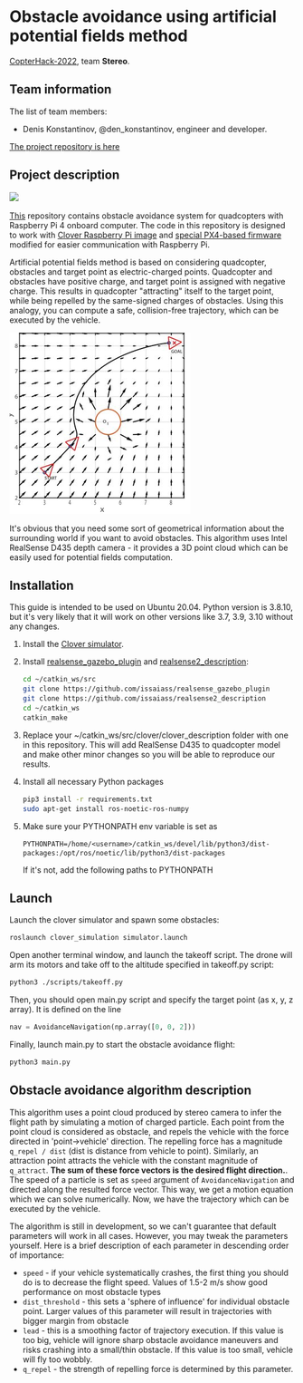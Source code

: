 # Obstacle avoidance using artificial potential fields method

[CopterHack-2022](copterhack2022.md), team **Stereo**.

## Team information

The list of team members:

* Denis Konstantinov, @den_konstantinov, engineer and developer.

[The project repository is here](https://github.com/den250400/potential-fields-obstacle-avoidance)

## Project description

<img src="https://github.com/den250400/potential-fields-obstacle-avoidance/raw/main/assets/avoidance_sim_demo.gif" class="center"/>

[This](https://github.com/den250400/potential-fields-obstacle-avoidance) repository contains obstacle avoidance system for quadcopters with Raspberry Pi 4 onboard computer. The code in this repository is designed to work with [Clover Raspberry Pi image](https://clover.coex.tech/en/image.html) and [special PX4-based firmware](https://clover.coex.tech/en/firmware.html) modified for easier communication with Raspberry Pi.

Artificial potential fields method is based on considering quadcopter, obstacles and target point as electric-charged points. Quadcopter and obstacles have positive charge, and target point is assigned with negative charge. This results in quadcopter "attracting" itself to the target point, while being repelled by the same-signed charges of obstacles. Using this analogy, you can compute a safe, collision-free trajectory, which can be executed by the vehicle.

<img src="../assets/stereo/q320.jpg" class="center"/>

It's obvious that you need some sort of geometrical information about the surrounding world if you want to avoid obstacles. This algorithm uses Intel RealSense D435 depth camera - it provides a 3D point cloud which can be easily used for potential fields computation.

## Installation

This guide is intended to be used on Ubuntu 20.04. Python version is 3.8.10, but it's very likely that it will work on other versions like 3.7, 3.9, 3.10 without any changes.

1. Install the [Clover simulator](https://clover.coex.tech/en/simulation.html).
2. Install [realsense_gazebo_plugin](https://github.com/issaiass/realsense_gazebo_plugin) and [realsense2_description](https://github.com/issaiass/realsense2_description):

    ```bash
    cd ~/catkin_ws/src
    git clone https://github.com/issaiass/realsense_gazebo_plugin
    git clone https://github.com/issaiass/realsense2_description
    cd ~/catkin_ws
    catkin_make
    ```

3. Replace your ~/catkin_ws/src/clover/clover_description folder with one in this repository. This will add RealSense D435 to quadcopter model and make other minor changes so you will be able to reproduce our results.
4. Install all necessary Python packages

    ```bash
    pip3 install -r requirements.txt
    sudo apt-get install ros-noetic-ros-numpy
    ```

5. Make sure your PYTHONPATH env variable is set as

    ```
    PYTHONPATH=/home/<username>/catkin_ws/devel/lib/python3/dist-packages:/opt/ros/noetic/lib/python3/dist-packages
    ```

    If it's not, add the following paths to PYTHONPATH

## Launch

Launch the clover simulator and spawn some obstacles:

```bash
roslaunch clover_simulation simulator.launch
```

Open another terminal window, and launch the takeoff script. The drone will arm its motors and take off to the altitude specified in takeoff.py script:

```bash
python3 ./scripts/takeoff.py
```

Then, you should open main.py script and specify the target point (as x, y, z array). It is defined on the line

```python
nav = AvoidanceNavigation(np.array([0, 0, 2]))
```

Finally, launch main.py to start the obstacle avoidance flight:

```bash
python3 main.py
```

## Obstacle avoidance algorithm description

This algorithm uses a point cloud produced by stereo camera to infer the flight path by simulating a motion of charged particle. Each point from the point cloud is considered as obstacle, and repels the vehicle with the force directed in 'point->vehicle' direction. The repelling force has a magnitude `q_repel / dist` (dist is distance from vehicle to point). Similarly, an attraction point attracts the vehicle with the constant magnitude of `q_attract`. **The sum of these force vectors is the desired flight direction.**. The speed of a particle is set as `speed` argument of `AvoidanceNavigation` and directed along the resulted force vector. This way, we get a motion equation which we can solve numerically. Now, we have the trajectory which can be executed by the vehicle.

The algorithm is still in development, so we can't guarantee that default parameters will work in all cases. However, you may tweak the parameters yourself. Here is a brief description of each parameter in descending order of importance:

* `speed` - if your vehicle systematically crashes, the first thing you should do is to decrease the flight speed. Values of 1.5-2 m/s show good performance on most obstacle types
* `dist_threshold` - this sets a 'sphere of influence' for individual obstacle point. Larger values of this parameter will result in trajectories with bigger margin from obstacle
* `lead` - this is a smoothing factor of trajectory execution. If this value is too big, vehicle will ignore sharp obstacle avoidance maneuvers and risks crashing into a small/thin obstacle. If this value is too small, vehicle will fly too wobbly.
* `q_repel` - the strength of repelling force is determined by this parameter.
